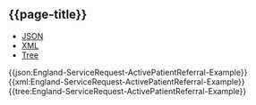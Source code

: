 ## {{page-title}}

<div class="nhsd-!t-margin-bottom-6">
  <ul class="nav nav-tabs" role="tablist">
        <li role="presentation" class="active">
            <a href="#JSON" role="tab" data-toggle="tab">JSON</a>
        </li>
         <li role="presentation">
            <a href="#XML" role="tab" data-toggle="tab">XML</a>
        </li>
        <li role="presentation">
            <a href="#Tree" role="tab" data-toggle="tab">Tree</a>
        </li>
  </ul>
    
  <div class="tab-content snippet">
    <div id="JSON" role="tabpanel" class="tab-pane active">
{{json:England-ServiceRequest-ActivePatientReferral-Example}}
    </div>
    <div id="XML" role="tabpanel" class="tab-pane">
{{xml:England-ServiceRequest-ActivePatientReferral-Example}}
    </div>
    <div id="Tree" role="tabpanel" class="tab-pane">
{{tree:England-ServiceRequest-ActivePatientReferral-Example}}
    </div>
  </div>
</div>